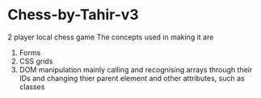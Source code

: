 # Chess-by-Tahir-v3
2 player local chess game
The concepts used in making it are
1. Forms
2. CSS grids
3. DOM manipulation mainly calling and recognising arrays through their IDs and changing thier parent element and other attributes, such as classes
